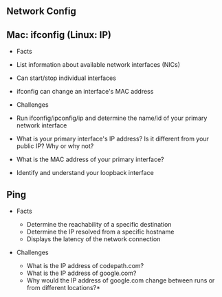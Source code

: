 ## Network Config

## Mac: ifconfig (Linux: IP)

* Facts
 * List information about available network interfaces (NICs)
 * Can start/stop individual interfaces
 * ifconfig can change an interface's MAC address

* Challenges
 * Run ifconfig/ipconfig/ip and determine the name/id of your primary network interface
 * What is your primary interface's IP address? Is it different from your public IP? Why or why not?
 * What is the MAC address of your primary interface?
 * Identify and understand your loopback interface



## Ping

* Facts
  * Determine the reachability of a specific destination
  * Determine the IP resolved from a specific hostname
  * Displays the latency of the network connection

* Challenges
  * What is the IP address of codepath.com?
  * What is the IP address of google.com?
  * Why would the IP address of google.com change between runs or from different locations?* 

